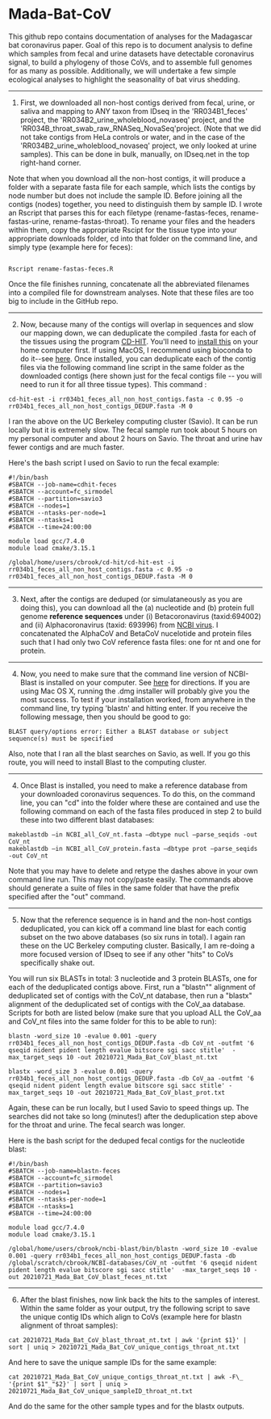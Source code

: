 # Mada-Bat-CoV

This github repo contains documentation of analyses for the Madagascar bat coronavirus paper. Goal of this repo is to document analysis to define which samples from fecal and urine datasets have detectable coronavirus signal, to build a phylogeny of those CoVs, and to assemble full genomes for as many as possible. Additionally, we will undertake a few simple ecological analyses to highlight the seasonality of bat virus shedding.

---

1. First, we downloaded all non-host contigs derived from fecal, urine, or saliva and mapping to ANY taxon from IDseq in the 'RR034B1_feces' project, the 'RR034B2_urine_wholeblood_novaseq' project, and the 'RR034B_throat_swab_raw_RNASeq_NovaSeq'project. (Note that we did not take contigs from HeLa controls or water, and in the case of the 'RR034B2_urine_wholeblood_novaseq' project, we only looked at urine samples). This can be done in bulk, manually, on IDseq.net in the top right-hand corner.

Note that when you download all the non-host contigs, it will produce a folder with a separate fasta file for each sample, which lists the contigs by node number but does not include the sample ID. Before joining all the contigs (nodes) together, you need to distinguish them by sample ID. I wrote an Rscript that parses this for each filetype (rename-fastas-feces, rename-fastas-urine, rename-fastas-throat). To rename your files and the headers within them, copy the appropriate Rscipt for the tissue type into your appropriate downloads folder, cd into that folder on the command line, and simply type (example here for feces): 

```

Rscript rename-fastas-feces.R

```

Once the file finishes running, concatenate all the abbreviated filenames into a compiled file for downstream analyses. Note that these files are too big to include in the GitHub repo.

---

2. Now, because many of the contigs will overlap in sequences and slow our mapping down, we can deduplicate the compiled .fasta for each of the tissues using the program [CD-HIT](http://weizhong-lab.ucsd.edu/cd-hit/). You'll need to [install this](https://github.com/weizhongli/cdhit/wiki/2.-Installation) on your home computer first. If using MacOS, I recommend using bioconda to do it--see [here](https://anaconda.org/bioconda/cd-hit). Once installed, you can deduplicate each of the contig files via the following command line script in the same folder as the downloaded contigs (here shown just for the fecal contigs file -- you will need to run it for all three tissue types). This command :

```
cd-hit-est -i rr034b1_feces_all_non_host_contigs.fasta -c 0.95 -o rr034b1_feces_all_non_host_contigs_DEDUP.fasta -M 0

```

I ran the above on the UC Berkeley computing cluster (Savio). It can be run locally but it is extremely slow. The fecal sample run took about 5 hours on my personal computer and about 2 hours on Savio. The throat and urine hav fewer contigs and are much faster.

Here's the bash script I used on Savio to run the fecal example:

```
#!/bin/bash
#SBATCH --job-name=cdhit-feces
#SBATCH --account=fc_sirmodel
#SBATCH --partition=savio3
#SBATCH --nodes=1
#SBATCH --ntasks-per-node=1
#SBATCH --ntasks=1
#SBATCH --time=24:00:00

module load gcc/7.4.0
module load cmake/3.15.1

/global/home/users/cbrook/cd-hit/cd-hit-est -i rr034b1_feces_all_non_host_contigs.fasta -c 0.95 -o rr034b1_feces_all_non_host_contigs_DEDUP.fasta -M 0
```

---

3. Next,  after the contigs are deduped (or simulataneously as you are doing this), you can download all the (a) nucleotide and (b) protein full genome **reference sequences** under (i) Betacoronavirus (taxid:694002) and (ii) Alphacoronavirus (taxid: 693996) from [NCBI virus](https://www.ncbi.nlm.nih.gov/labs/virus/vssi/#/). I concatenated the AlphaCoV and BetaCoV nucelotide and protein files such that I had only two CoV reference fasta files: one for nt and one for protein. 

---

4. Now, you need to make sure that the command line version of NCBI-Blast is installed on your computer. See [here](https://www.ncbi.nlm.nih.gov/books/NBK569861/) for directions. If you are using Mac OS X, running the .dmg installer will probably give you the most success. To test if your installation worked, from anywhere in the command line, try typing 'blastn' and hitting enter. If you receive the following message, then you should be good to go:

```
BLAST query/options error: Either a BLAST database or subject sequence(s) must be specified
```

Also, note that I ran all the blast searches on Savio, as well. If you go this route, you will need to install Blast to the computing cluster.

---

4. Once Blast is installed, you need to make a reference database from your downloaded coronavirus sequences. To do this, on the command line, you can "cd" into the folder where these are contained and use the following command on each of the fasta files produced in step 2 to build these into two different blast databases:

```
makeblastdb –in NCBI_all_CoV_nt.fasta –dbtype nucl –parse_seqids -out CoV_nt
makeblastdb –in NCBI_all_CoV_protein.fasta –dbtype prot –parse_seqids -out CoV_nt
```

Note that you may have to delete and retype the dashes above in your own command line run. This may not copy/paste easily. The commands above should generate a suite of files in the same folder that have the prefix specified after the "out" command.

---

5. Now that the reference sequence is in hand and the non-host contigs deduplicated, you can kick off a command line blast for each contig subset on the two above databases (so six runs in total). I again ran these on the UC Berkeley computing cluster. Basically, I am re-doing a more focused version of IDseq to see if any other "hits" to CoVs specifically shake out.

You will run six BLASTs in total: 3 nucleotide and 3 protein BLASTs, one for each of the deduplicated contigs above. First, run a "blastn"" alignment of deduplicated set of contigs with the CoV_nt database, then run a "blastx" alignment of the deduplicated set of contigs with the CoV_aa database. Scripts for both are listed below (make sure that you upload ALL the CoV_aa and CoV_nt files into the same folder for this to be able to run):

```
blastn -word_size 10 -evalue 0.001 -query rr034b1_feces_all_non_host_contigs_DEDUP.fasta -db CoV_nt -outfmt '6 qseqid nident pident length evalue bitscore sgi sacc stitle'  -max_target_seqs 10 -out 20210721_Mada_Bat_CoV_blast_nt.txt

blastx -word_size 3 -evalue 0.001 -query rr034b1_feces_all_non_host_contigs_DEDUP.fasta -db CoV_aa -outfmt '6 qseqid nident pident length evalue bitscore sgi sacc stitle' -max_target_seqs 10 -out 20210721_Mada_Bat_CoV_blast_prot.txt

```

Again, these can be run locally, but I used Savio to speed things up. The searches did not take so long (minutes!) after the deduplication step above for the throat and urine. The fecal search was longer.

Here is the bash script for the deduped fecal contigs for the nucleotide blast:

```
#!/bin/bash
#SBATCH --job-name=blastn-feces
#SBATCH --account=fc_sirmodel
#SBATCH --partition=savio3
#SBATCH --nodes=1
#SBATCH --ntasks-per-node=1
#SBATCH --ntasks=1
#SBATCH --time=24:00:00

module load gcc/7.4.0
module load cmake/3.15.1

/global/home/users/cbrook/ncbi-blast/bin/blastn -word_size 10 -evalue 0.001 -query rr034b1_feces_all_non_host_contigs_DEDUP.fasta -db /global/scratch/cbrook/NCBI-databases/CoV_nt -outfmt '6 qseqid nident pident length evalue bitscore sgi sacc stitle'  -max_target_seqs 10 -out 20210721_Mada_Bat_CoV_blast_feces_nt.txt
```

---

6.  After the blast finishes, now link back the hits to the samples of interest. Within the same folder as your output, try the following script to save the unique contig IDs which align to CoVs (example here for blastn alignment of throat samples):

```
cat 20210721_Mada_Bat_CoV_blast_throat_nt.txt | awk '{print $1}' | sort | uniq > 20210721_Mada_Bat_CoV_unique_contigs_throat_nt.txt

```

And here to save the unique sample IDs for the same example:

```
cat 20210721_Mada_Bat_CoV_unique_contigs_throat_nt.txt | awk -F\_ '{print $1"_"$2}' | sort | uniq > 20210721_Mada_Bat_CoV_unique_sampleID_throat_nt.txt

```

And do the same for the other sample types and for the blastx outputs.

